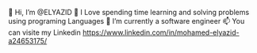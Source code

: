👋 Hi, I’m @ELYAZID
👀 I Love spending time learning and solving problems using programing Languages
🌱 I’m currently a software engineer
📫 You can visite my Linkedin https://www.linkedin.com/in/mohamed-elyazid-a24653175/


